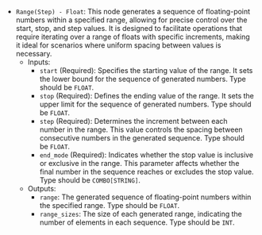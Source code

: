 - `Range(Step) - Float`: This node generates a sequence of floating-point numbers within a specified range, allowing for precise control over the start, stop, and step values. It is designed to facilitate operations that require iterating over a range of floats with specific increments, making it ideal for scenarios where uniform spacing between values is necessary.
    - Inputs:
        - `start` (Required): Specifies the starting value of the range. It sets the lower bound for the sequence of generated numbers. Type should be `FLOAT`.
        - `stop` (Required): Defines the ending value of the range. It sets the upper limit for the sequence of generated numbers. Type should be `FLOAT`.
        - `step` (Required): Determines the increment between each number in the range. This value controls the spacing between consecutive numbers in the generated sequence. Type should be `FLOAT`.
        - `end_mode` (Required): Indicates whether the stop value is inclusive or exclusive in the range. This parameter affects whether the final number in the sequence reaches or excludes the stop value. Type should be `COMBO[STRING]`.
    - Outputs:
        - `range`: The generated sequence of floating-point numbers within the specified range. Type should be `FLOAT`.
        - `range_sizes`: The size of each generated range, indicating the number of elements in each sequence. Type should be `INT`.

